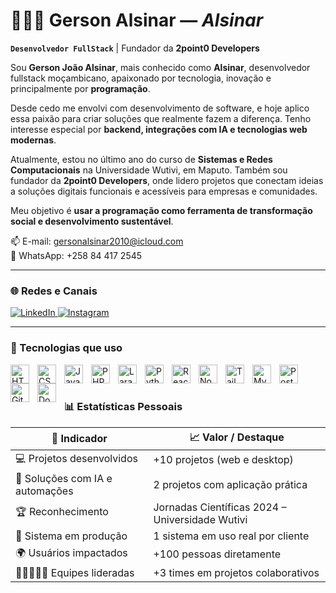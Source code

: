 # 👨🏽‍💻 Gerson Alsinar — *Alsinar*

**`Desenvolvedor FullStack`** | Fundador da **2point0 Developers**

Sou **Gerson João Alsinar**, mais conhecido como **Alsinar**, desenvolvedor fullstack moçambicano, apaixonado por tecnologia, inovação e principalmente por **programação**.

Desde cedo me envolvi com desenvolvimento de software, e hoje aplico essa paixão para criar soluções que realmente fazem a diferença. Tenho interesse especial por **backend, integrações com IA e tecnologias web modernas**.

Atualmente, estou no último ano do curso de **Sistemas e Redes Computacionais** na Universidade Wutivi, em Maputo. Também sou fundador da **2point0 Developers**, onde lidero projetos que conectam ideias a soluções digitais funcionais e acessíveis para empresas e comunidades.

Meu objetivo é **usar a programação como ferramenta de transformação social e desenvolvimento sustentável**.

📫 E-mail: [gersonalsinar2010@icloud.com](mailto:gersonalsinar2010@icloud.com)  
📱 WhatsApp: +258 84 417 2545 

---

### 🌐 Redes e Canais

<p align="left">
    <a href="https://www.linkedin.com/in/gersonalsinar" target="_blank">
        <img 
            alt="LinkedIn" 
            title="Me conecte no LinkedIn" 
            src="https://img.shields.io/badge/LinkedIn-0A66C2?style=for-the-badge&logo=linkedin&logoColor=white"
        />
    </a>
    <a href="https://www.instagram.com/gerson_alsinar" target="_blank">
        <img 
            alt="Instagram" 
            title="Me siga no Instagram" 
            src="https://img.shields.io/badge/Instagram-E4405F?style=for-the-badge&logo=instagram&logoColor=white"
        />
    </a>
</p>

---

### 🤖 Tecnologias que uso

<img align="left" alt="HTML" width="30px" style="padding-right: 10px;" src="https://cdn.jsdelivr.net/gh/devicons/devicon@latest/icons/html5/html5-original.svg" />
<img align="left" alt="CSS" width="30px" style="padding-right: 10px;" src="https://cdn.jsdelivr.net/gh/devicons/devicon@latest/icons/css3/css3-original.svg" />
<img align="left" alt="JavaScript" width="30px" style="padding-right: 10px;" src="https://cdn.jsdelivr.net/gh/devicons/devicon@latest/icons/javascript/javascript-original.svg" />
<img align="left" alt="PHP" width="30px" style="padding-right: 10px;" src="https://cdn.jsdelivr.net/gh/devicons/devicon@latest/icons/php/php-original.svg" />
<img align="left" alt="Laravel" width="30px" style="padding-right: 10px;" src="https://cdn.jsdelivr.net/gh/devicons/devicon@latest/icons/laravel/laravel-original.svg" />
<img align="left" alt="Python" width="30px" style="padding-right: 10px;" src="https://cdn.jsdelivr.net/gh/devicons/devicon@latest/icons/python/python-original.svg" />
<img align="left" alt="React" width="30px" style="padding-right: 10px;" src="https://cdn.jsdelivr.net/gh/devicons/devicon@latest/icons/react/react-original.svg" />
<img align="left" alt="Node.js" width="30px" style="padding-right: 10px;" src="https://cdn.jsdelivr.net/gh/devicons/devicon@latest/icons/nodejs/nodejs-original.svg" />
<img align="left" alt="Tailwind" width="30px" style="padding-right: 10px;" src="https://cdn.jsdelivr.net/gh/devicons/devicon@latest/icons/tailwindcss/tailwindcss-original.svg" />
<img align="left" alt="MySQL" width="30px" style="padding-right: 10px;" src="https://cdn.jsdelivr.net/gh/devicons/devicon@latest/icons/mysql/mysql-original.svg" />
<img align="left" alt="PostgreSQL" width="30px" style="padding-right: 10px;" src="https://cdn.jsdelivr.net/gh/devicons/devicon@latest/icons/postgresql/postgresql-original.svg" />
<img align="left" alt="Git" width="30px" style="padding-right: 10px;" src="https://cdn.jsdelivr.net/gh/devicons/devicon@latest/icons/git/git-original.svg" />
<img align="left" alt="Docker" width="30px" style="padding-right: 10px;" src="https://cdn.jsdelivr.net/gh/devicons/devicon@latest/icons/docker/docker-original.svg" />

<br/>
<br/>

### 📊 Estatísticas Pessoais

| 📌 Indicador                     | 📈 Valor / Destaque                                       |
|----------------------------------|-----------------------------------------------------------|
| 💻 Projetos desenvolvidos        | +10 projetos (web e desktop)                             |
| 🤖 Soluções com IA e automações  | 2 projetos com aplicação prática                         |
| 🏆 Reconhecimento                | Jornadas Científicas 2024 – Universidade Wutivi         |
| 🚀 Sistema em produção           | 1 sistema em uso real por cliente                        |
| 🌍 Usuários impactados           | +100 pessoas diretamente                               |
| 🧑🏾‍🤝‍🧑🏾 Equipes lideradas         | +3 times em projetos colaborativos                      |
